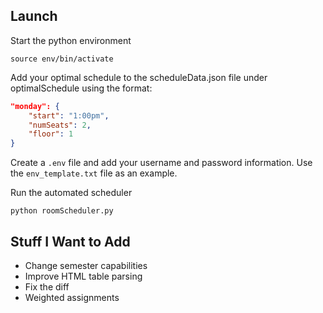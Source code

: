 ## Launch
Start the python environment

`source env/bin/activate`

Add your optimal schedule to the scheduleData.json file under optimalSchedule using the format:

```JSON
"monday": {
    "start": "1:00pm",
    "numSeats": 2,
    "floor": 1
}
```

Create a `.env` file and add your username and password information.
Use the `env_template.txt` file as an example.

Run the automated scheduler

`python roomScheduler.py`


## Stuff I Want to Add
- Change semester capabilities
- Improve HTML table parsing
- Fix the diff
- Weighted assignments